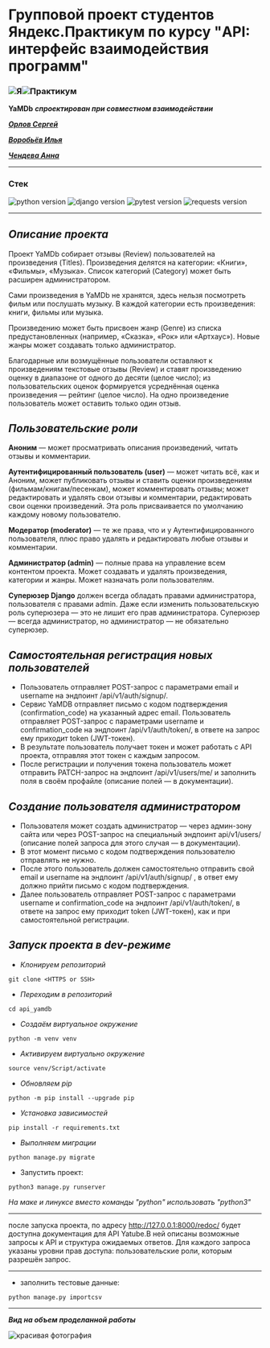 # Групповой проект студентов Яндекс.Практикум по курсу "API: интерфейс взаимодействия программ"

### ![Я](https://yastatic.net/q/logoaas/v2/Яндекс.svg?circle=black&color=000&first=white)![Практикум](https://yastatic.net/q/logoaas/v2/Практикум.svg?color=000)

**YaMDb** ***спроектирован при совместном взаимодействии***

[***Орлов Сергей***](https://github.com/sergio7523)

[***Воробьёв Илья***](https://github.com/iliya12321)

[***Чендева Анна***](https://github.com/Owlachno)

___ 

### **Стек**
![python version](https://img.shields.io/badge/Python-3.7-green)
![django version](https://img.shields.io/badge/Django-2.2-green)
![pytest version](https://img.shields.io/badge/pytest-6.2-green)
![requests version](https://img.shields.io/badge/requests-2.26-green)

___

## *Описание проекта*

Проект YaMDb собирает отзывы (Review) пользователей на произведения (Titles). Произведения делятся на категории: «Книги», «Фильмы», «Музыка». Список категорий (Category) может быть расширен администратором.

Сами произведения в YaMDb не хранятся, здесь нельзя посмотреть фильм или послушать музыку.
В каждой категории есть произведения: книги, фильмы или музыка.

Произведению может быть присвоен жанр (Genre) из списка предустановленных (например, «Сказка», «Рок» или «Артхаус»). Новые жанры может создавать только администратор.

Благодарные или возмущённые пользователи оставляют к произведениям текстовые отзывы (Review) и ставят произведению оценку в диапазоне от одного до десяти (целое число); из пользовательских оценок формируется усреднённая оценка произведения — рейтинг (целое число). На одно произведение пользователь может оставить только один отзыв.

## *Пользовательские роли*

**Аноним** — может просматривать описания произведений, читать отзывы и комментарии.

**Аутентифицированный пользователь (user)** — может читать всё, как и Аноним, может публиковать отзывы и ставить оценки произведениям (фильмам/книгам/песенкам), может комментировать отзывы; может редактировать и удалять свои отзывы и комментарии, редактировать свои оценки произведений. Эта роль присваивается по умолчанию каждому новому пользователю.

**Модератор (moderator)** — те же права, что и у Аутентифицированного пользователя, плюс право удалять и редактировать любые отзывы и комментарии.

**Администратор (admin)** — полные права на управление всем контентом проекта. Может создавать и удалять произведения, категории и жанры. Может назначать роли пользователям.

**Суперюзер Django** должен всегда обладать правами администратора, пользователя с правами admin. Даже если изменить пользовательскую роль суперюзера — это не лишит его прав администратора. Суперюзер — всегда администратор, но администратор — не обязательно суперюзер.

## *Самостоятельная регистрация новых пользователей*
- Пользователь отправляет POST-запрос с параметрами email и username на эндпоинт /api/v1/auth/signup/.
- Сервис YaMDB отправляет письмо с кодом подтверждения (confirmation_code) на указанный адрес email.
Пользователь отправляет POST-запрос с параметрами username и confirmation_code на эндпоинт /api/v1/auth/token/, в ответе на запрос ему приходит token (JWT-токен).
- В результате пользователь получает токен и может работать с API проекта, отправляя этот токен с каждым запросом.
- После регистрации и получения токена пользователь может отправить PATCH-запрос на эндпоинт /api/v1/users/me/ и заполнить поля в своём профайле (описание полей — в документации).

## *Создание пользователя администратором*
- Пользователя может создать администратор — через админ-зону сайта или через POST-запрос на специальный эндпоинт api/v1/users/ (описание полей запроса для этого случая — в документации).
- В этот момент письмо с кодом подтверждения пользователю отправлять не нужно.
- После этого пользователь должен самостоятельно отправить свой email и username на эндпоинт /api/v1/auth/signup/ , в ответ ему должно прийти письмо с кодом подтверждения.
- Далее пользователь отправляет POST-запрос с параметрами username и confirmation_code на эндпоинт /api/v1/auth/token/, в ответе на запрос ему приходит token (JWT-токен), как и при самостоятельной регистрации.

## *Запуск проекта в dev-режиме*

+ *Клонируем репозиторий*
```
git clone <HTTPS or SSH>
```
+ *Переходим в репозиторий*
```
cd api_yamdb
```
+ *Создаём виртуальное окружение*
```
python -m venv venv
```
+ *Активируем виртуально окружение*
```
source venv/Script/activate
```
+ *Обновляем pip*
```
python -m pip install --upgrade pip
```
+ *Установка зависимостей*
```
pip install -r requirements.txt
```
+ *Выполняем миграции*
```
python manage.py migrate
```
+ Запустить проект:
```
python3 manage.py runserver
```
*На маке и линуксе вместо команды "python" использовать "python3"*

___
после запуска проекта, по адресу http://127.0.0.1:8000/redoc/ будет доступна документация для API Yatube.В ней описаны возможные запросы к API и структура ожидаемых ответов. Для каждого запроса указаны уровни прав доступа: пользовательские роли, которым разрешён запрос.

___

+ заполнить  тестовые данные:
```
python manage.py importcsv
```
___
***Вид на объем проделанной работы***

![красивая фотография](https://million-wallpapers.ru/wallpapers/6/7/492940876511675/zhivopisnyj-pejzazh-krasivaya-priroda.jpg)
